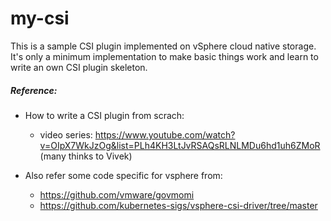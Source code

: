 # my-csi


This is a sample CSI plugin implemented on vSphere cloud native storage. 
It's only a minimum implementation to make basic things work and learn to write an own CSI plugin skeleton.

##### Reference:
- How to write a CSI plugin from scrach:
  - video series: https://www.youtube.com/watch?v=OIpX7WkJzOg&list=PLh4KH3LtJvRSAQsRLNLMDu6hd1uh6ZMoR (many thinks to Vivek)

- Also refer some code specific for vsphere from:
  - https://github.com/vmware/govmomi
  - https://github.com/kubernetes-sigs/vsphere-csi-driver/tree/master
